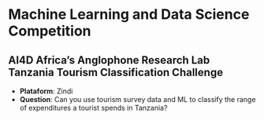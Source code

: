 # Machine Learning and Data Science Competition

## AI4D Africa’s Anglophone Research Lab Tanzania Tourism Classification Challenge
* **Plataform**: Zindi
* **Question**: Can you use tourism survey data and ML to classify the range of expenditures a tourist spends in Tanzania?
